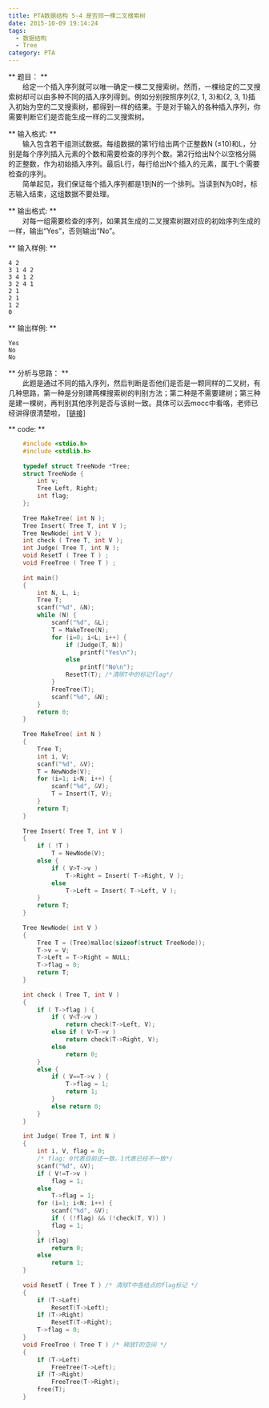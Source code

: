 ```yaml
---
title: PTA数据结构 5-4 是否同一棵二叉搜索树
date: 2015-10-09 19:14:24
tags: 
  - 数据结构
  - Tree
category: PTA
---
```


** 题目： **   
&emsp;&emsp;给定一个插入序列就可以唯一确定一棵二叉搜索树。然而，一棵给定的二叉搜索树却可以由多种不同的插入序列得到。例如分别按照序列{2, 1, 3}和{2, 3,
1}插入初始为空的二叉搜索树，都得到一样的结果。于是对于输入的各种插入序列，你需要判断它们是否能生成一样的二叉搜索树。

** 输入格式: **   
&emsp;&emsp;输入包含若干组测试数据。每组数据的第1行给出两个正整数N (≤10)和L，分别是每个序列插入元素的个数和需要检查的序列个数。第2行给出N个以空格分隔的正整数，作为初始插入序列。最后L行，每行给出N个插入的元素，属于L个需要检查的序列。  
&emsp;&emsp;简单起见，我们保证每个插入序列都是1到N的一个排列。当读到N为0时，标志输入结束，这组数据不要处理。
<!-- more -->
** 输出格式: **   
&emsp;&emsp;对每一组需要检查的序列，如果其生成的二叉搜索树跟对应的初始序列生成的一样，输出“Yes”，否则输出“No”。

** 输入样例: **
    
    
    4 2
    3 1 4 2
    3 4 1 2
    3 2 4 1
    2 1
    2 1
    1 2
    0

** 输出样例: **
    
    
    Yes
    No
    No

** 分析与思路：  **   
&emsp;&emsp;此题是通过不同的插入序列，然后判断是否他们是否是一颗同样的二叉树，有几种思路，第一种是分别建两棵搜索树的判别方法；第二种是不需要建树；第三种是建一棵树，再判别其他序列是否与该树一致。具体可以去mocc中看咯，老师已经讲得很清楚啦， [ [链接] ](http://www.icourse163.org/learn/zju-93001?tid=360003#/learn/content?type=detail&id=715201)

** code: **
    
```C++    
    #include <stdio.h>
    #include <stdlib.h>
    
    typedef struct TreeNode *Tree;
    struct TreeNode {
        int v;
        Tree Left, Right;
        int flag;
    };
    
    Tree MakeTree( int N );
    Tree Insert( Tree T, int V );
    Tree NewNode( int V );
    int check ( Tree T, int V );
    int Judge( Tree T, int N );
    void ResetT ( Tree T ) ;
    void FreeTree ( Tree T ) ;
    
    int main()
    {
        int N, L, i;
        Tree T;
        scanf("%d", &N);
        while (N) {
            scanf("%d", &L);
            T = MakeTree(N);
            for (i=0; i<L; i++) {
                if (Judge(T, N))
                    printf("Yes\n");
                else
                    printf("No\n");
                ResetT(T); /*清除T中的标记flag*/
            }
            FreeTree(T);
            scanf("%d", &N);
        }
        return 0;
    }
    
    Tree MakeTree( int N )
    {
        Tree T;
        int i, V;
        scanf("%d", &V);
        T = NewNode(V);
        for (i=1; i<N; i++) {
            scanf("%d", &V);
            T = Insert(T, V);
        }
        return T;
    }
    
    Tree Insert( Tree T, int V )
    {
        if ( !T )
            T = NewNode(V);
        else {
            if ( V>T->v )
                T->Right = Insert( T->Right, V );
            else
                T->Left = Insert( T->Left, V );
        }
        return T;
    }
    
    Tree NewNode( int V )
    {
        Tree T = (Tree)malloc(sizeof(struct TreeNode));
        T->v = V;
        T->Left = T->Right = NULL;
        T->flag = 0;
        return T;
    }
    
    int check ( Tree T, int V )
    {
        if ( T->flag ) {
            if ( V<T->v )
                return check(T->Left, V);
            else if ( V>T->v )
                return check(T->Right, V);
            else
                return 0;
        }
        else {
            if ( V==T->v ) {
                T->flag = 1;
                return 1;
            }
            else return 0;
        }
    }
    
    int Judge( Tree T, int N )
    {
        int i, V, flag = 0;
        /* flag: 0代表目前还一致，1代表已经不一致*/
        scanf("%d", &V);
        if ( V!=T->v )
            flag = 1;
        else
            T->flag = 1;
        for (i=1; i<N; i++) {
            scanf("%d", &V);
            if ( (!flag) && (!check(T, V)) )
            flag = 1;
        }
        if (flag)
            return 0;
        else
            return 1;
    }
    
    void ResetT ( Tree T ) /* 清除T中各结点的flag标记 */
    {
        if (T->Left)
            ResetT(T->Left);
        if (T->Right)
            ResetT(T->Right);
        T->flag = 0;
    }
    void FreeTree ( Tree T ) /* 释放T的空间 */
    {
        if (T->Left)
            FreeTree(T->Left);
        if (T->Right)
            FreeTree(T->Right);
        free(T);
    }
```
